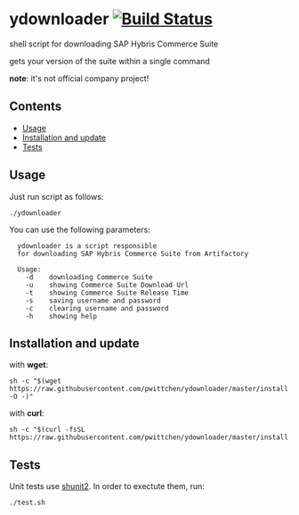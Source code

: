 # ydownloader [![Build Status](https://travis-ci.org/pwittchen/ydownloader.svg?branch=master)](https://travis-ci.org/pwittchen/ydownloader)
shell script for downloading SAP Hybris Commerce Suite

gets your version of the suite within a single command

**note**: it's not official company project!

Contents
--------
- [Usage](#usage)
- [Installation and update](#installation-and-update)
- [Tests](#tests)

Usage
--------

Just run script as follows:

```shell
./ydownloader
```

You can use the following parameters:

```
  ydownloader is a script responsible
  for downloading SAP Hybris Commerce Suite from Artifactory

  Usage:
    -d    downloading Commerce Suite
    -u    showing Commerce Suite Download Url
    -t    showing Commerce Suite Release Time
    -s    saving username and password
    -c    clearing username and password
    -h    showing help
```

Installation and update
-----------------------

with **wget**:
```shell
sh -c "$(wget https://raw.githubusercontent.com/pwittchen/ydownloader/master/install.sh -O -)"
```

with **curl**:
```shell
sh -c "$(curl -fsSL https://raw.githubusercontent.com/pwittchen/ydownloader/master/install.sh)"
```

Tests
-----

Unit tests use [shunit2](https://github.com/kward/shunit2). In order to exectute them, run:

```shell
./test.sh
```
